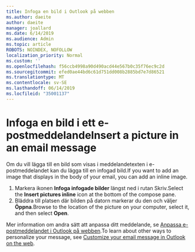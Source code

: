 ```yaml
---
title: Infoga en bild i Outlook på webben
ms.author: daeite
author: daeite
manager: joallard
ms.date: 6/14/2019
ms.audience: Admin
ms.topic: article
ROBOTS: NOINDEX, NOFOLLOW
localization_priority: Normal
ms.custom: ''
ms.openlocfilehash: f56ccb4998a90d490acd44e567b0c35f76ec9c2d
ms.sourcegitcommit: efed0ae44bd6c61d751dd008b2885bd7e7d86521
ms.translationtype: MT
ms.contentlocale: sv-SE
ms.lasthandoff: 06/14/2019
ms.locfileid: "35001137"
---
```

# <a name="insert-a-picture-in-an-email-message"></a><span data-ttu-id="14e95-102">Infoga en bild i ett e-postmeddelande</span><span class="sxs-lookup"><span data-stu-id="14e95-102">Insert a picture in an email message</span></span>

<span data-ttu-id="14e95-103">Om du vill lägga till en bild som visas i meddelandetexten i e-postmeddelandet kan du lägga till en infogad bild.</span><span class="sxs-lookup"><span data-stu-id="14e95-103">If you want to add an image that displays in the body of your email, you can add an inline image.</span></span>

1. <span data-ttu-id="14e95-104">Markera ikonen **Infoga infogade bilder** längst ned i rutan Skriv.</span><span class="sxs-lookup"><span data-stu-id="14e95-104">Select the **Insert pictures inline** icon at the bottom of the compose pane.</span></span>
1. <span data-ttu-id="14e95-105">Bläddra till platsen där bilden på datorn markerar du den och väljer **Öppna**.</span><span class="sxs-lookup"><span data-stu-id="14e95-105">Browse to the location of the picture on your computer, select it, and then select **Open**.</span></span>

<span data-ttu-id="14e95-106">Mer information om andra sätt att anpassa ditt meddelande, se [Anpassa e-postmeddelandet i Outlook på webben](https://support.office.com/article/079442eb-6b41-4ff5-b6e0-a83d3967ac41).</span><span class="sxs-lookup"><span data-stu-id="14e95-106">To learn about other ways to personalize your message, see [Customize your email message in Outlook on the web](https://support.office.com/article/079442eb-6b41-4ff5-b6e0-a83d3967ac41).</span></span>